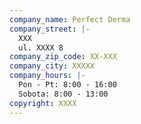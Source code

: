 ```yaml
---
company_name: Perfect Derma
company_street: |-
  XXX
  ul. XXXX 8
company_zip_code: XX-XXX
company_city: XXXXX
company_hours: |-
  Pon - Pt: 8:00 - 16:00
  Sobota: 8:00 - 13:00
copyright: XXXX
---
```

